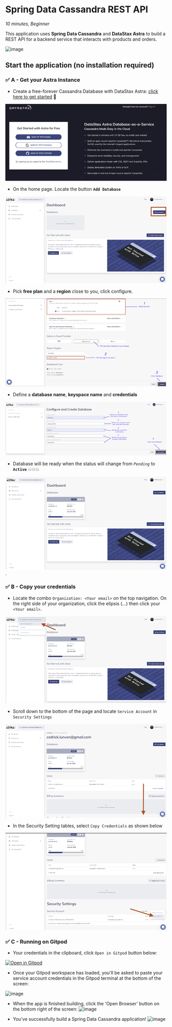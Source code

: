 # Spring Data Cassandra REST API
*10 minutes, Beginner*

This application uses **Spring Data Cassandra** and **DataStax Astra** to build a REST API for a backend service that interacts with products and orders.

![image](https://monosnap.com/image/PQXQsYcisYTHwSzkOTBwkRQoD3HkGn)

## Start the application (no installation required)

### ✅ A - Get your Astra Instance

- Create a free-forever Cassandra Database with DataStax Astra: [click here to get started](https://astra.datastax.com/register?utm_source=github&utm_medium=referral&utm_campaign=spring-data-starter) 🚀

![Astra](https://github.com/datastaxdevs/shared-assets/blob/master/astra/login-1000.png?raw=true)

- On the home page. Locate the button **`Add Database`**

![Astra](https://github.com/datastaxdevs/shared-assets/blob/master/astra/dashboard-add-database.png?raw=true)

- Pick **free plan** and a **region** close to you, click configure.

![Astra](https://github.com/datastaxdevs/shared-assets/blob/master/astra/choose-a-plan-1000-annotated.png?raw=true)

- Define a **database name**, **keyspace name** and **credentials**

![Astra](https://github.com/datastaxdevs/shared-assets/blob/master/astra/create-and-configure-annotated-1000.png?raw=true)

- Database will be ready when the status will change from *`Pending`* to **`Active`** 💥💥💥 

![my-pic](https://github.com/datastaxdevs/shared-assets/blob/master/astra/dashboard-withdb-1000.png?raw=true)
.

### ✅ B - Copy your credentials

- Locate the combo `Organization: <Your email>` on the top navigation. On the right side of your organization, click the elipsis (...) then click your `<Your email>`.

![my-pic](https://github.com/datastaxdevs/shared-assets/blob/master/astra/organization-combo-annotated.png?raw=true)

- Scroll down to the bottom of the page and locate `Service Account` in `Security Settings`

![my-pic](https://github.com/datastaxdevs/shared-assets/blob/master/astra/organization-home-annotated.png?raw=true)

- In the Security Setting tables, select `Copy Credentials` as shown below

![my-pic](https://github.com/datastaxdevs/shared-assets/blob/master/astra/organization-copycredentials-annotated.png?raw=true)

### ✅ C - Running on Gitpod

- Your credentials in the clipboard, click  `Open in Gitpod` button below:

[![Open in Gitpod](https://gitpod.io/button/open-in-gitpod.svg)](https://dtsx.io/2QjoULs)

- Once your Gitpod workspace has loaded, you'll be asked to paste your service account credentials in the Gitpod terminal at the bottom of the screen:

![image](https://user-images.githubusercontent.com/3254549/90944321-e900c300-e3d2-11ea-9624-dae5f81b6a0a.png)

- When the app is finished building, click the 'Open Browser' button on the bottom right of the screen:
![image](https://user-images.githubusercontent.com/3254549/90944371-249b8d00-e3d3-11ea-8305-b7d4fad9742c.png)

- You've successfully build a Spring Data Cassandra application!
![image](https://user-images.githubusercontent.com/3254549/90944387-439a1f00-e3d3-11ea-9df4-e8a5580c62cd.png)
